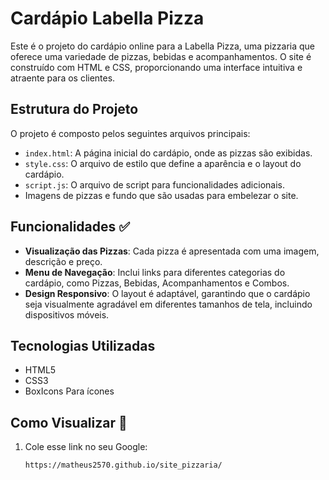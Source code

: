 # Cardápio Labella Pizza

Este é o projeto do cardápio online para a Labella Pizza, uma pizzaria que oferece uma variedade de pizzas, bebidas e acompanhamentos. O site é construído com HTML e CSS, proporcionando uma interface intuitiva e atraente para os clientes.

## Estrutura do Projeto

O projeto é composto pelos seguintes arquivos principais:

- `index.html`: A página inicial do cardápio, onde as pizzas são exibidas.
- `style.css`: O arquivo de estilo que define a aparência e o layout do cardápio.
- `script.js`: O arquivo de script para funcionalidades adicionais.
- Imagens de pizzas e fundo que são usadas para embelezar o site.

## Funcionalidades ✅

- **Visualização das Pizzas**: Cada pizza é apresentada com uma imagem, descrição e preço.
- **Menu de Navegação**: Inclui links para diferentes categorias do cardápio, como Pizzas, Bebidas, Acompanhamentos e Combos.
- **Design Responsivo**: O layout é adaptável, garantindo que o cardápio seja visualmente agradável em diferentes tamanhos de tela, incluindo dispositivos móveis.

## Tecnologias Utilizadas

- HTML5
- CSS3
- BoxIcons Para ícones

## Como Visualizar 📌

1. Cole esse link no seu Google:
   ```bash
   https://matheus2570.github.io/site_pizzaria/
